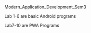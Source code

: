 Modern_Application_Development_Sem3
 
 Lab 1-6 are basic Android programs
 
 Lab7-10 are PWA Programs
